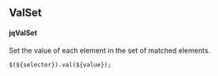 ## ValSet
#### jqValSet
Set the value of each element in the set of matched elements.
```
$(${selector}).val(${value});
```